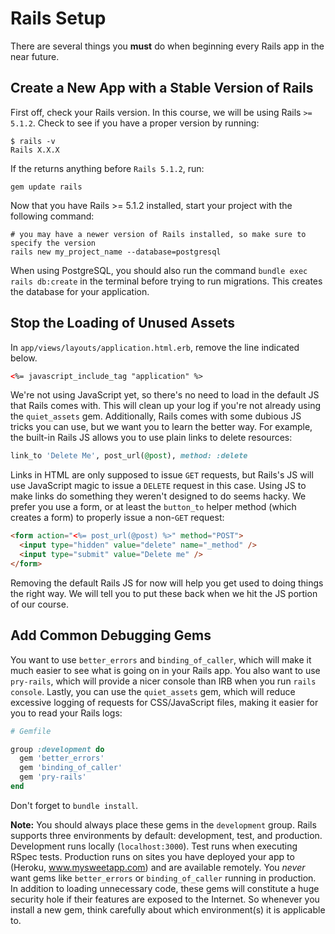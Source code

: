 # Rails Setup

There are several things you **must** do when beginning every Rails app in the near future.

## Create a New App with a Stable Version of Rails

First off, check your Rails version. In this course, we will be using Rails `>= 5.1.2`. Check to see if you have a proper version by running:

```
$ rails -v
Rails X.X.X
```

If the returns anything before `Rails 5.1.2`, run:

```
gem update rails
```

Now that you have Rails >= 5.1.2 installed, start your project with the following command:

```
# you may have a newer version of Rails installed, so make sure to specify the version
rails new my_project_name --database=postgresql
```

When using PostgreSQL, you should also run the command `bundle exec rails db:create` in the terminal before trying to run migrations.  This creates the database for your application.

[setting-up-postgresql]: ../../sql/readings/first-rails-project.md#postgres

## Stop the Loading of Unused Assets

In `app/views/layouts/application.html.erb`, remove the line indicated below.

```html
<%= javascript_include_tag "application" %>
```

We're not using JavaScript yet, so there's no need to load in the default JS that Rails comes with. This will clean up your log if you're not already using the `quiet_assets` gem. Additionally, Rails comes with some dubious JS tricks you can use, but we want you to learn the better way. For example, the built-in Rails JS allows you to use plain links to delete resources:

```ruby
link_to 'Delete Me', post_url(@post), method: :delete
```

Links in HTML are only supposed to issue `GET` requests, but Rails's JS will use JavaScript magic to issue a `DELETE` request in this case. Using JS to make links do something they weren't designed to do seems hacky. We prefer you use a form, or at least the `button_to` helper method (which creates a form) to properly issue a non-`GET` request:

```html
<form action="<%= post_url(@post) %>" method="POST">
  <input type="hidden" value="delete" name="_method" />
  <input type="submit" value="Delete me" />
</form>
```

Removing the default Rails JS for now will help you get used to doing things the right way. We will tell you to put these back when we hit the JS portion of our course.

## Add Common Debugging Gems

You want to use `better_errors` and `binding_of_caller`, which will make it much easier to see what is going on in your Rails app. You also want to use `pry-rails`, which will provide a nicer console than IRB when you run `rails console`. Lastly, you can use the `quiet_assets` gem, which will reduce excessive logging of requests for CSS/JavaScript files, making it easier for you to read your Rails logs:

```ruby
# Gemfile

group :development do
  gem 'better_errors'
  gem 'binding_of_caller'
  gem 'pry-rails'
end
```

Don't forget to `bundle install`.

**Note:** You should always place these gems in the `development` group. Rails supports three environments by default: development, test, and production. Development runs locally (`localhost:3000`). Test runs when executing RSpec tests. Production runs on sites you have deployed your app to (Heroku, www.mysweetapp.com) and are available remotely. You *never* want gems like `better_errors` or `binding_of_caller` running in production. In addition to loading unnecessary code, these gems will constitute a huge security hole if their features are exposed to the Internet. So whenever you install a new gem, think carefully about which environment(s) it is applicable to.
